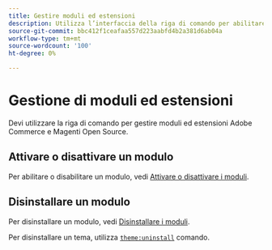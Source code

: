 ```yaml
---
title: Gestire moduli ed estensioni
description: Utilizza l’interfaccia della riga di comando per abilitare, disabilitare e disinstallare Adobe Commerce e i moduli e le estensioni di Magento Open Source.
source-git-commit: bbc412f1ceafaa557d223aabfd4b2a381d6ab04a
workflow-type: tm+mt
source-wordcount: '100'
ht-degree: 0%

---
```



# Gestione di moduli ed estensioni

Devi utilizzare la riga di comando per gestire moduli ed estensioni Adobe Commerce e Magenti Open Source.

## Attivare o disattivare un modulo

Per abilitare o disabilitare un modulo, vedi [Attivare o disattivare i moduli](https://devdocs.magento.com/guides/v2.4/install-gde/install/cli/install-cli-subcommands-enable.html).

## Disinstallare un modulo

Per disinstallare un modulo, vedi [Disinstallare i moduli](https://devdocs.magento.com/guides/v2.4/install-gde/install/cli/install-cli-uninstall-mods.html).

Per disinstallare un tema, utilizza [`theme:uninstall`](https://devdocs.magento.com/guides/v2.4/install-gde/install/cli/install-cli-theme-uninstall.html) comando.
